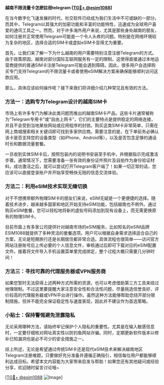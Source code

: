 **越南不限流量卡怎麽註冊telegram [[TG💪+ @esim1088](https://t.me/s/esim1088)]**

在当今数字化飞速发展的时代，社交软件已经成为我们生活中不可或缺的一部分。而其中，Telegram以其强大的加密功能和丰富的功能特性，迅速成为全球用户喜爱的通讯工具之一。然而，对于许多海外用户来说，尤其是那些身处越南的朋友，如何注册并正常使用Telegram可能是一个令人头疼的问题。特别是在网络环境较为复杂的地区，选择合适的SIM卡或虚拟eSIM卡显得尤为重要。

首先，让我们来了解一下为什么越南的用户需要特别注意注册Telegram的方式。由于政策原因，越南对部分国际互联网服务有一定的限制，这使得直接通过本地运营商提供的普通SIM卡注册Telegram可能会遇到障碍。因此，很多用户会选择购买专门支持Telegram的不限流量卡或者使用eSIM解决方案来确保能够顺利访问这款应用。

那么，具体应该如何操作呢？接下来我们将详细介绍几种常见且有效的方法。

### 方法一：选购专为Telegram设计的越南SIM卡

市场上有许多专门为解决此类问题而推出的越南SIM卡产品。这些卡片通常被称为“Telegram专用卡”或“自由上网卡”，它们的主要特点是提供稳定的网络连接，并且不会受到当地某些网站或应用程序的封锁。购买这类SIM卡非常简单，只需在网上商城搜索相关关键词即可找到多家供应商。需要注意的是，在下单前务必确认该卡是否支持您的设备类型（如iPhone、Android等），以及是否包含足够的通话时长和数据流量套餐。

一旦收到实体SIM卡后，按照包装内的说明书安装至手机中，并根据指示完成激活步骤。通常情况下，您需要准备一张有效的身份证件照片及自拍作为身份验证材料。成功激活之后，就可以尝试打开Telegram客户端了！如果一切正常的话，您应该可以直接登录账户并开始享受畅快无阻的信息交流体验。

### 方法二：利用eSIM技术实现无缝切换

对于不想携带额外物理SIM卡的朋友们来说，eSIM无疑是一个更便捷的选择。随着技术进步，越来越多国家和地区开始支持eSIM功能，包括越南也不例外。通过购买eSIM套餐，您可以轻松地将新的虚拟号码添加到现有设备上，而无需更换原有的物理SIM卡。

目前市面上有多家公司提供针对越南市场的eSIM服务，比如知名的eSIM品牌ESIM1088就提供了多种灵活的套餐选项。用户可以根据自身需求选择适合自己的方案，无论是短期旅行还是长期居住都非常合适。具体流程也很简单——访问官方网站注册账号后上传必要的个人信息文件，审核通过后即可下载对应的eSIM配置文件。接着将文件导入手机设置菜单里完成绑定，整个过程大概只需要几分钟时间！

### 方法三：寻找可靠的代理服务器或VPN服务商

如果您暂时无法获得上述两种方式所需的资源，也可以考虑借助第三方工具来绕过地理限制。不过这里要提醒大家注意安全性和合法性问题，尽量挑选信誉良好、评价较高的代理服务器或VPN平台进行操作。虽然这种方法能够帮助您绕开部分限制措施，但并不能完全保证稳定性与速度表现，因此并不建议作为首选策略。

### 小贴士：保持警惕避免泄露隐私

无论采用哪种方法，请始终牢记保护个人隐私的重要性。尤其是在输入敏感信息时，一定要仔细核对网址真实性以防钓鱼网站诈骗。同时，定期更新软件版本以修补已知漏洞也是必不可少的安全措施之一。

综上所述，无论是希望通过传统SIM卡还是现代eSIM技术来解决越南地区Telegram注册难题，只要做好充分准备并遵循正确指引，相信每位用户都能够顺利达成目标。希望本文内容能为大家带来启发与帮助！如果您还有其他疑问或经验分享，欢迎随时留言讨论哦~

[[TG💪+ @esim1088](https://t.me/s/esim1088) ![Image](https://i.postimg.cc/4NQfJmqS/Snipaste-2025-05-13-00-14-12.png)]